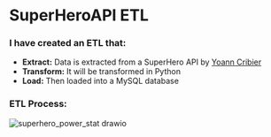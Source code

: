 # SuperHeroAPI ETL

### I have created an ETL that:
* **Extract:** Data is extracted from a SuperHero API by [Yoann Cribier](https://akabab.github.io/superhero-api/api/ "SuperHero API")
* **Transform:** It will be transformed in Python
* **Load:** Then loaded into a MySQL database

### ETL Process:
![superhero_power_stat drawio](https://user-images.githubusercontent.com/97479656/207793761-9c3a6101-0d2e-4119-a10f-30d89853c562.png)

